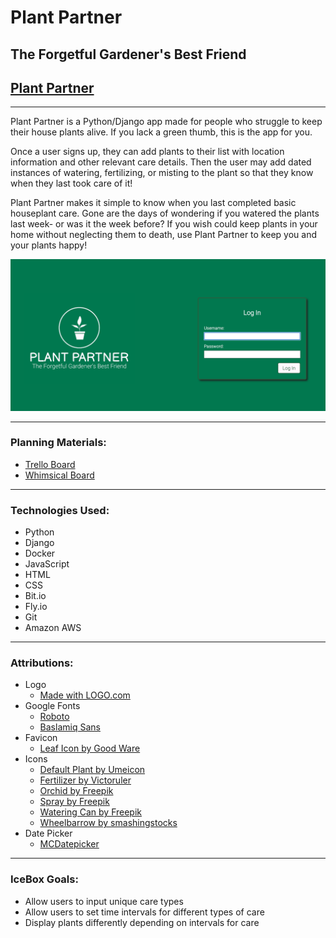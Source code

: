 # Plant Partner
## The Forgetful Gardener's Best Friend
## [Plant Partner](https://plantpartner.fly.dev)
***

Plant Partner is a Python/Django app made for people who struggle to keep their house plants alive. If you lack a green thumb, this is the app for you.

Once a user signs up, they can add plants to their list with location information and other relevant care details. Then the user may add dated instances of watering, fertilizing, or misting to the plant so that they know when they last took care of it!

Plant Partner makes it simple to know when you last completed basic houseplant care. Gone are the days of wondering if you watered the plants last week- or was it the week before? If you wish could keep plants in your home without neglecting them to death, use Plant Partner to keep you and your plants happy!

![HLanding Page](/main_app/static/images/landing-page.png)

***
### Planning Materials:
* [Trello Board](https://trello.com/b/JGkd9J4I/plant-party)
* [Whimsical Board](https://whimsical.com/plant-party-9BzDX2AbN9NVknx463zsjP)

***
### Technologies Used:
* Python
* Django
* Docker
* JavaScript
* HTML
* CSS
* Bit.io
* Fly.io
* Git
* Amazon AWS

***
### Attributions:
* Logo
  * [Made with LOGO.com](logo.com)
* Google Fonts
  * [Roboto](https://fonts.google.com/specimen/Roboto?query=roboto‌)
  * [Baslamiq Sans](https://fonts.google.com/specimen/Balsamiq+Sans?query=balsa)
* Favicon
  * [Leaf Icon by Good Ware](https://www.flaticon.com/free-icon/leaf_861054?term=leaf&page=1&position=11&origin=tag&related_id=861054)
* Icons
  * [Default Plant by Umeicon](https://www.flaticon.com/free-icon/plant-pot_2469993?term=potted+plant&page=1&position=39&origin=search&related_id=2469993)
  * [Fertilizer by Victoruler](https://www.flaticon.com/free-icon/fertilizer_1993780)
  * [Orchid by Freepik](https://www.flaticon.com/free-icon/orchid_4842298)
  * [Spray by Freepik](https://www.flaticon.com/free-icon/spray_2042429)
  * [Watering Can by Freepik](https://www.flaticon.com/free-icon/watering-plants_8991456)
  * [Wheelbarrow by smashingstocks](https://www.flaticon.com/free-icon/wheelbarrow_7799635)
* Date Picker
  * [MCDatepicker](https://mcdatepicker.netlify.app/)
***
### IceBox Goals:
* Allow users to input unique care types
* Allow users to set time intervals for different types of care
* Display plants differently depending on intervals for care